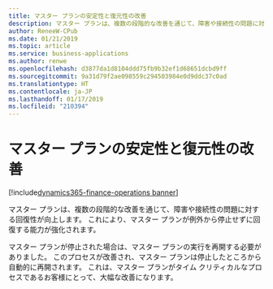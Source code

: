 ```yaml
---
title: マスター プランの安定性と復元性の改善
description: マスター プランは、複数の段階的な改善を通じて、障害や接続性の問題に対する回復性が向上します。
author: ReneeW-CPub
ms.date: 01/21/2019
ms.topic: article
ms.service: business-applications
ms.author: renwe
ms.openlocfilehash: d3877da1d8104ddd75fb9b32ef1d68651dcbd9ff
ms.sourcegitcommit: 9a31d79f2ae098559c294503984e0d9ddc37c0ad
ms.translationtype: HT
ms.contentlocale: ja-JP
ms.lasthandoff: 01/17/2019
ms.locfileid: "210394"
---
```

#  <a name="master-planning-stability-and-recovery-improvements"></a>マスター プランの安定性と復元性の改善
[!include[dynamics365-finance-operations banner](../includes/dynamics365-finance-operations.md)]



マスター プランは、複数の段階的な改善を通じて、障害や接続性の問題に対する回復性が向上します。 これにより、マスター プランが例外から停止せずに回復する能力が強化されます。

マスター プランが停止された場合は、マスター プランの実行を再開する必要がありました。 このプロセスが改善され、マスター プランは停止したところから自動的に再開されます。 これは、マスター プランがタイム クリティカルなプロセスであるお客様にとって、大幅な改善になります。

